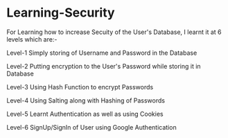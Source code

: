 # Learning-Security
For Learning how to increase Secuity of the User's Database, I learnt it at 6 levels which are:-

Level-1 Simply storing of Username and Password in the Database 

Level-2 Putting encryption to the User's Password while storing it in Database

Level-3 Using Hash Function to encrypt Passwords

Level-4 Using Salting along with Hashing of Passwords

Level-5 Learnt Authentication as well as using Cookies

Level-6 SignUp/SignIn of User using Google Authentication
